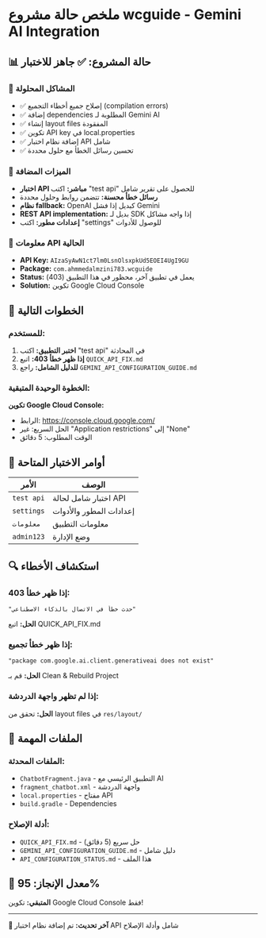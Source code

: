 # ملخص حالة مشروع wcguide - Gemini AI Integration

## 📊 حالة المشروع: ✅ جاهز للاختبار

### 🔧 المشاكل المحلولة
- ✅ إصلاح جميع أخطاء التجميع (compilation errors)
- ✅ إضافة dependencies المطلوبة لـ Gemini AI
- ✅ إنشاء layout files المفقودة
- ✅ تكوين API key في local.properties
- ✅ إضافة نظام اختبار API شامل
- ✅ تحسين رسائل الخطأ مع حلول محددة

### 🎯 الميزات المضافة
- **اختبار API مباشر:** اكتب "test api" للحصول على تقرير شامل
- **رسائل خطأ محسنة:** تتضمن روابط وحلول محددة
- **نظام fallback:** OpenAI كبديل إذا فشل Gemini
- **REST API implementation:** بديل لـ SDK إذا واجه مشاكل
- **إعدادات مطور:** اكتب "settings" للوصول للأدوات

### 🔑 معلومات API الحالية
- **API Key:** `AIzaSyAwN1ct7lm0LsnOlsxpkUd5EOEI4UgI9GU`
- **Package:** `com.ahmmedalmzini783.wcguide`
- **Status:** يعمل في تطبيق آخر، محظور في هذا التطبيق (403)
- **Solution:** تكوين Google Cloud Console

## 🚀 الخطوات التالية

### للمستخدم:
1. **اختبر التطبيق:** اكتب "test api" في المحادثة
2. **إذا ظهر خطأ 403:** اتبع `QUICK_API_FIX.md`
3. **للدليل الشامل:** راجع `GEMINI_API_CONFIGURATION_GUIDE.md`

### الخطوة الوحيدة المتبقية:
**تكوين Google Cloud Console:**
- الرابط: https://console.cloud.google.com/
- الحل السريع: غير "Application restrictions" إلى "None"
- الوقت المطلوب: 5 دقائق

## 📱 أوامر الاختبار المتاحة

| الأمر | الوصف |
|-------|--------|
| `test api` | اختبار شامل لحالة API |
| `settings` | إعدادات المطور والأدوات |
| `معلومات` | معلومات التطبيق |
| `admin123` | وضع الإدارة |

## 🔍 استكشاف الأخطاء

### إذا ظهر خطأ 403:
```
"حدث خطأ في الاتصال بالذكاء الاصطناعي"
```
**الحل:** اتبع QUICK_API_FIX.md

### إذا ظهر خطأ تجميع:
```
"package com.google.ai.client.generativeai does not exist"
```
**الحل:** قم بـ Clean & Rebuild Project

### إذا لم تظهر واجهة الدردشة:
**الحل:** تحقق من layout files في `res/layout/`

## 📂 الملفات المهمة

### الملفات المحدثة:
- `ChatbotFragment.java` - التطبيق الرئيسي مع AI
- `fragment_chatbot.xml` - واجهة الدردشة
- `local.properties` - مفتاح API
- `build.gradle` - Dependencies

### أدلة الإصلاح:
- `QUICK_API_FIX.md` - حل سريع (5 دقائق)
- `GEMINI_API_CONFIGURATION_GUIDE.md` - دليل شامل
- `API_CONFIGURATION_STATUS.md` - هذا الملف

## 💯 معدل الإنجاز: 95%

**المتبقي:** تكوين Google Cloud Console فقط!

---
**📅 آخر تحديث:** تم إضافة نظام اختبار API شامل وأدلة الإصلاح